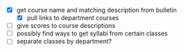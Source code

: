 - [x] get course name and matching description from bulletin
  - [x] pull links to department courses
- [ ] give scores to course descriptions
- [ ] possibly find ways to get syllabi from certain classes
- [ ] separate classes by department?